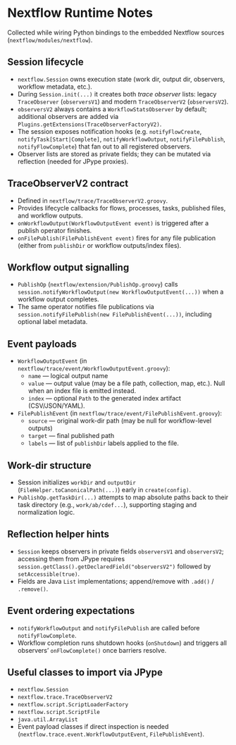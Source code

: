 # Nextflow Runtime Notes

Collected while wiring Python bindings to the embedded Nextflow sources (`nextflow/modules/nextflow`).

## Session lifecycle
- `nextflow.Session` owns execution state (work dir, output dir, observers, workflow metadata, etc.).
- During `Session.init(...)` it creates both *trace observer* lists: legacy `TraceObserver` (`observersV1`) and modern `TraceObserverV2` (`observersV2`).
- `observersV2` always contains a `WorkflowStatsObserver` by default; additional observers are added via `Plugins.getExtensions(TraceObserverFactoryV2)`.
- The session exposes notification hooks (e.g. `notifyFlowCreate`, `notifyTask[Start|Complete]`, `notifyWorkflowOutput`, `notifyFilePublish`, `notifyFlowComplete`) that fan out to all registered observers.
- Observer lists are stored as private fields; they can be mutated via reflection (needed for JPype proxies).

## TraceObserverV2 contract
- Defined in `nextflow/trace/TraceObserverV2.groovy`.
- Provides lifecycle callbacks for flows, processes, tasks, published files, and workflow outputs.
- `onWorkflowOutput(WorkflowOutputEvent event)` is triggered after a publish operator finishes.
- `onFilePublish(FilePublishEvent event)` fires for any file publication (either from `publishDir` or workflow outputs/index files).

## Workflow output signalling
- `PublishOp` (`nextflow/extension/PublishOp.groovy`) calls `session.notifyWorkflowOutput(new WorkflowOutputEvent(...))` when a workflow output completes.
- The same operator notifies file publications via `session.notifyFilePublish(new FilePublishEvent(...))`, including optional label metadata.

## Event payloads
- `WorkflowOutputEvent` (in `nextflow/trace/event/WorkflowOutputEvent.groovy`):
  - `name` — logical output name
  - `value` — output value (may be a file path, collection, map, etc.). Null when an index file is emitted instead.
  - `index` — optional `Path` to the generated index artifact (CSV/JSON/YAML).
- `FilePublishEvent` (in `nextflow/trace/event/FilePublishEvent.groovy`):
  - `source` — original work-dir path (may be null for workflow-level outputs)
  - `target` — final published path
  - `labels` — list of `publishDir` labels applied to the file.

## Work-dir structure
- Session initializes `workDir` and `outputDir` (`FileHelper.toCanonicalPath(...)`) early in `create(config)`.
- `PublishOp.getTaskDir(...)` attempts to map absolute paths back to their task directory (e.g., `work/ab/cdef...`), supporting staging and normalization logic.

## Reflection helper hints
- `Session` keeps observers in private fields `observersV1` and `observersV2`; accessing them from JPype requires `session.getClass().getDeclaredField("observersV2")` followed by `setAccessible(true)`.
- Fields are Java `List` implementations; append/remove with `.add()` / `.remove()`.

## Event ordering expectations
- `notifyWorkflowOutput` and `notifyFilePublish` are called before `notifyFlowComplete`.
- Workflow completion runs shutdown hooks (`onShutdown`) and triggers all observers’ `onFlowComplete()` once barriers resolve.

## Useful classes to import via JPype
- `nextflow.Session`
- `nextflow.trace.TraceObserverV2`
- `nextflow.script.ScriptLoaderFactory`
- `nextflow.script.ScriptFile`
- `java.util.ArrayList`
- Event payload classes if direct inspection is needed (`nextflow.trace.event.WorkflowOutputEvent`, `FilePublishEvent`).
